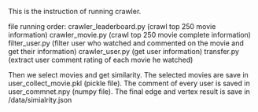 This is the instruction of running crawler.

file running order: crawler_leaderboard.py (crawl top 250 movie information)
                    crawler_movie.py (crawl top 250 movie complete information)
                    filter_user.py (filter user who watched and commented on the movie and get their information)
                    crawler_user.py (get user information)
                    transfer.py (extract user comment rating of each movie he watched)

Then we select movies and get similarity. The selected movies are save in user_collect_movie.pkl (pickle file). The comment of every user is saved in user_commnet.npy (numpy file). The final edge and vertex result is save in /data/simialrity.json
